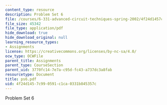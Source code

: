 ```yaml
---
content_type: resource
description: Problem Set 6
file: /courses/6-331-advanced-circuit-techniques-spring-2002/4f24d1457c990591c1ca0331b845357c_ps6.pdf
file_size: 45342
file_type: application/pdf
hide_download: true
hide_download_original: null
learning_resource_types:
- Assignments
license: https://creativecommons.org/licenses/by-nc-sa/4.0/
ocw_type: OCWFile
parent_title: Assignments
parent_type: CourseSection
parent_uid: 3770fc14-7e7a-c95d-fc43-a737dc3a8fab
resourcetype: Document
title: ps6.pdf
uid: 4f24d145-7c99-0591-c1ca-0331b845357c
---
```

Problem Set 6